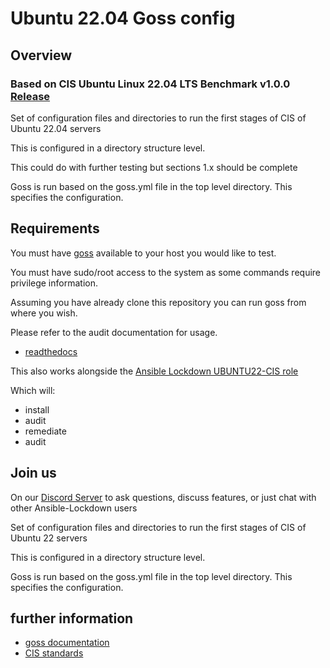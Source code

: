 # Ubuntu 22.04 Goss config

## Overview

### Based on CIS Ubuntu Linux 22.04 LTS Benchmark v1.0.0 [Release](https://learn.cisecurity.org/l/799323/2022-09-15/3l9d2k)

Set of configuration files and directories to run the first stages of CIS of Ubuntu 22.04 servers

This is configured in a directory structure level.

This could do with further testing but sections 1.x should be complete

Goss is run based on the goss.yml file in the top level directory. This specifies the configuration.

## Requirements

You must have [goss](https://github.com/goss-org/goss/) available to your host you would like to test.

You must have sudo/root access to the system as some commands require privilege information.

Assuming you have already clone this repository you can run goss from where you wish.

Please refer to the audit documentation for usage.

- [readthedocs](https://ansible-lockdown.readthedocs.io/en/latest/)

This also works alongside the [Ansible Lockdown UBUNTU22-CIS role](https://github.com/ansible-lockdown/UBUNTU22-CIS)

Which will:

- install
- audit
- remediate
- audit

## Join us

On our [Discord Server](https://www.lockdownenterprise.com/discord) to ask questions, discuss features, or just chat with other Ansible-Lockdown users

Set of configuration files and directories to run the first stages of CIS of Ubuntu 22 servers

This is configured in a directory structure level.

Goss is run based on the goss.yml file in the top level directory. This specifies the configuration.

## further information

- [goss documentation](https://github.com/aelsabbahy/goss/blob/master/docs/manual.md#patterns)
- [CIS standards](https://www.cisecurity.org)
